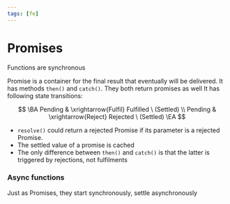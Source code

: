 ```yaml
---
tags: [fe]
---
```


# Promises

Functions are synchronous

Promise is a container for the final result that eventually will be delivered.
It has methods `then()` and `catch()`. They both return promises as well
It has following state transitions:

$$
\BA
	Pending & \xrightarrow{Fulfil} Fulfilled \ (Settled) \\
	Pending & \xrightarrow{Reject} Rejected \ (Settled)
\EA
$$

- `resolve()` could return a rejected Promise if its parameter is a rejected Promise.
- The settled value of a promise is cached
- The only difference between `then()` and `catch()` is that the latter is triggered by rejections, not fulfilments

### Async functions

Just as Promises, they start synchronously, settle asynchronously
